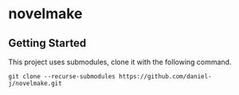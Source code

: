 # novelmake


## Getting Started

This project uses submodules, clone it with the following command.

`git clone --recurse-submodules https://github.com/daniel-j/novelmake.git`

